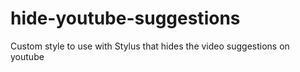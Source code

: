 # hide-youtube-suggestions
Custom style to use with Stylus that hides the video suggestions on youtube
